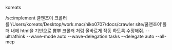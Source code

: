 koreats

/sc:implement 쿨앤조이 크롤러를'/Users/koreats/Desktop/work.mac/hiko0707/docs/crawler site/쿨앤조이'폴더 내에 html을 기반으로 뽐뿌 크롤러 처럼 올바르게 작동 하도록 수정해줘.  --ultrathink --wave-mode auto --wave-delegation tasks --delegate auto  --all-mcp
